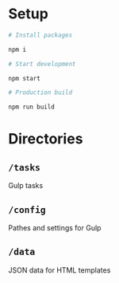 # Setup


```bash
# Install packages

npm i

# Start development

npm start

# Production build

npm run build

```

# Directories

## `/tasks`

Gulp tasks

## `/config`

Pathes and settings for Gulp

## `/data`

JSON data for HTML templates